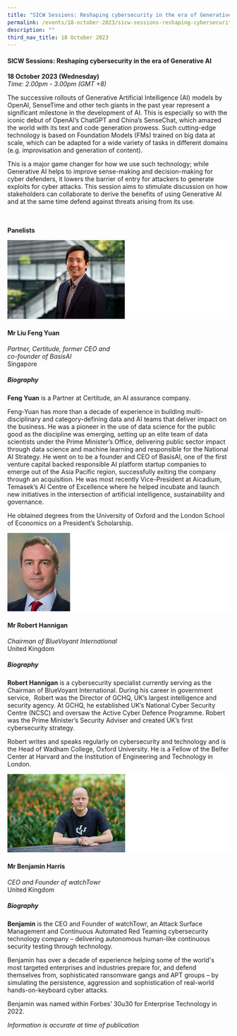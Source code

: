 ```yaml
---
title: "SICW Sessions: Reshaping cybersecurity in the era of Generative AI"
permalink: /events/18-october-2023/sicw-sessions-reshaping-cybersecurity-in-the-era-of-generative-ai/
description: ""
third_nav_title: 18 October 2023
---
```

#### **SICW Sessions: Reshaping cybersecurity in the era of Generative AI**

**18 October 2023 (Wednesday)**  
*Time: 2.00pm - 3.00pm (GMT +8)*

The successive rollouts of Generative Artificial Intelligence (AI) models by OpenAI, SenseTime and other tech giants in the past year represent a significant milestone in the development of AI. This is especially so with the iconic debut of OpenAI’s ChatGPT and China’s SenseChat, which amazed the world with its text and code generation prowess. Such cutting-edge technology is based on Foundation Models (FMs) trained on big data at scale, which can be adapted for a wide variety of tasks in different domains (e.g. improvisation and generation of content). 

This is a major game changer for how we use such technology; while Generative AI helps to improve sense-making and decision-making for cyber defenders, it lowers the barrier of entry for attackers to generate exploits for cyber attacks. This session aims to stimulate discussion on how stakeholders can collaborate to derive the benefits of using Generative AI and at the same time defend against threats arising from its use.
<br><br><br>

**Panelists** 

![](/images/mr%20liu%20feng%20yuan%201.png)

#### **Mr Liu Feng Yuan**

*Partner, Certitude, former CEO and <br> co-founder of BasisAI*
<br>Singapore

##### **Biography**
**Feng Yuan**&nbsp;is a Partner at Certitude, an AI assurance company.

Feng-Yuan has more than a decade of experience in building multi-disciplinary and category-defining data and AI teams that deliver impact on the business. He was a pioneer in the use of data science for the public good as the discipline was emerging, setting up an elite team of data scientists under the Prime Minister’s Office, delivering public sector impact through data science and machine learning and responsible for the National AI Strategy. He went on to be a founder and CEO of BasisAI, one of the first venture capital backed responsible AI platform startup companies to emerge out of the Asia Pacific region, successfully exiting the company through an acquisition. He was most recently Vice-President at Aicadium, Temasek’s AI Centre of Excellence where he helped incubate and launch new initiatives in the intersection of artificial intelligence, sustainability and governance.&nbsp;&nbsp;&nbsp;

He obtained degrees from the University of Oxford and the London School of Economics on a President’s Scholarship.

![](/images/mr%20robert%20hannigan%201.png)

#### **Mr Robert Hannigan**

*Chairman of BlueVoyant International*
<br>United Kingdom

##### **Biography**

**Robert Hannigan** is a cybersecurity specialist currently serving as the Chairman of BlueVoyant International. During his career in government service,&nbsp; Robert was the Director of GCHQ, UK’s largest intelligence and security agency. At GCHQ, he established UK’s National Cyber Security Centre (NCSC) and oversaw the Active Cyber Defence Programme. Robert was the Prime Minister’s Security Adviser and created UK’s first cybersecurity strategy.&nbsp;

Robert writes and speaks regularly on cybersecurity and technology and is the Head of Wadham College, Oxford University. He is a Fellow of the Belfer Center at Harvard and the Institution of Engineering and Technology in London.

![](/images/mr%20benjamin%20harris.png)

#### **Mr Benjamin Harris**

*CEO and Founder of watchTowr*
<br>United Kingdom

##### **Biography**

**Benjamin** is the CEO and Founder of watchTowr, an Attack Surface Management and Continuous Automated Red Teaming cybersecurity technology company – delivering autonomous human-like continuous security testing through technology.&nbsp;

Benjamin has over a decade of experience helping some of the world's most targeted enterprises and industries prepare for, and defend themselves from, sophisticated ransomware gangs and APT groups – by simulating the persistence, aggression and sophistication of real-world hands-on-keyboard cyber attacks.  

Benjamin was named within Forbes’ 30u30 for Enterprise Technology in 2022.


*Information is accurate at time of publication*